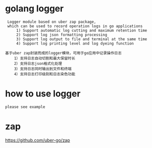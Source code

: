 # golang logger
     Logger module based on uber zap package,
     which can be used to record operation logs in go applications
         1) Support automatic log cutting and maximum retention time
         2) Support log json formatting processing
         3) Support log output to file and terminal at the same time
         4) Support log printing level and log dyeing function
         
    基于uber zap封装而成的logger模块，可用于go应用中记录操作日志
        1）支持日志自动切割和最大保留时长
        2）支持日志json格式化处理
        3）支持日志同时输出到文件和终端
        4）支持日志打印级别和日志染色功能

# how to use logger
    please see example
    
# zap
https://github.com/uber-go/zap
